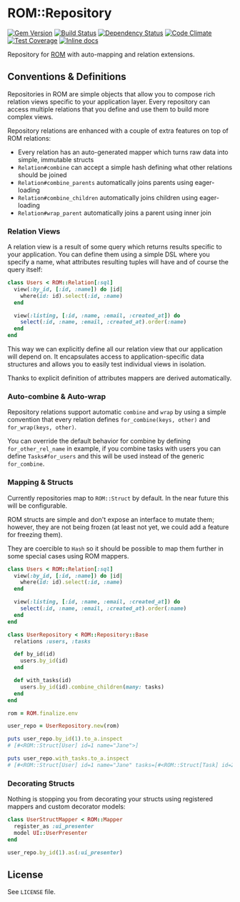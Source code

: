 [gem]: https://rubygems.org/gems/rom-repository
[travis]: https://travis-ci.org/rom-rb/rom-repository
[gemnasium]: https://gemnasium.com/rom-rb/rom-repository
[codeclimate]: https://codeclimate.com/github/rom-rb/rom-repository
[inchpages]: http://inch-ci.org/github/rom-rb/rom-repository

# ROM::Repository

[![Gem Version](https://badge.fury.io/rb/rom-repository.svg)][gem]
[![Build Status](https://travis-ci.org/rom-rb/rom-repository.svg?branch=master)][travis]
[![Dependency Status](https://gemnasium.com/rom-rb/rom-repository.png)][gemnasium]
[![Code Climate](https://codeclimate.com/github/rom-rb/rom-repository/badges/gpa.svg)][codeclimate]
[![Test Coverage](https://codeclimate.com/github/rom-rb/rom-repository/badges/coverage.svg)][codeclimate]
[![Inline docs](http://inch-ci.org/github/rom-rb/rom-repository.svg?branch=master)][inchpages]

Repository for [ROM](https://github.com/rom-rb/rom) with auto-mapping and relation
extensions.

## Conventions & Definitions

Repositories in ROM are simple objects that allow you to compose rich relation
views specific to your application layer. Every repository can access multiple
relations that you define and use them to build more complex views.

Repository relations are enhanced with a couple of extra features on top of ROM
relations:

- Every relation has an auto-generated mapper which turns raw data into simple, immutable structs
- `Relation#combine` can accept a simple hash defining what other relations should be joined
- `Relation#combine_parents` automatically joins parents using eager-loading
- `Relation#combine_children` automatically joins children using eager-loading
- `Relation#wrap_parent` automatically joins a parent using inner join

### Relation Views

A relation view is a result of some query which returns results specific to your
application. You can define them using a simple DSL where you specify a name, what
attributes resulting tuples will have and of course the query itself:

``` ruby
class Users < ROM::Relation[:sql]
  view(:by_id, [:id, :name]) do |id|
    where(id: id).select(:id, :name)
  end

  view(:listing, [:id, :name, :email, :created_at]) do
    select(:id, :name, :email, :created_at).order(:name)
  end
end
```

This way we can explicitly define all our relation view that our application will
depend on. It encapsulates access to application-specific data structures and allows
you to easily test individual views in isolation.

Thanks to explicit definition of attributes mappers are derived automatically.

### Auto-combine & Auto-wrap

Repository relations support automatic `combine` and `wrap` by using a simple
convention that every relation defines `for_combine(keys, other)` and `for_wrap(keys, other)`.

You can override the default behavior for combine by defining `for_other_rel_name`
in example, if you combine tasks with users you can define `Tasks#for_users` and
this will be used instead of the generic `for_combine`.

### Mapping & Structs

Currently repositories map to `ROM::Struct` by default. In the near future this
will be configurable.

ROM structs are simple and don't expose an interface to mutate them; however, they
are not being frozen (at least not yet, we could add a feature for freezing them).

They are coercible to `Hash` so it should be possible to map them further in some
special cases using ROM mappers.

``` ruby
class Users < ROM::Relation[:sql]
  view(:by_id, [:id, :name]) do |id|
    where(id: id).select(:id, :name)
  end

  view(:listing, [:id, :name, :email, :created_at]) do
    select(:id, :name, :email, :created_at).order(:name)
  end
end

class UserRepository < ROM::Repository::Base
  relations :users, :tasks

  def by_id(id)
    users.by_id(id)
  end

  def with_tasks(id)
    users.by_id(id).combine_children(many: tasks)
  end
end

rom = ROM.finalize.env

user_repo = UserRepository.new(rom)

puts user_repo.by_id(1).to_a.inspect
# [#<ROM::Struct[User] id=1 name="Jane">]

puts user_repo.with_tasks.to_a.inspect
# [#<ROM::Struct[User] id=1 name="Jane" tasks=[#<ROM::Struct[Task] id=2 user_id=1 title="Jane Task">]>, #<ROM::Struct[User] id=2 name="Joe" tasks=[#<ROM::Struct[Task] id=1 user_id=2 title="Joe Task">]>]
```

### Decorating Structs

Nothing is stopping you from decorating your structs using registered mappers and
custom decorator models:

``` ruby
class UserStructMapper < ROM::Mapper
  register_as :ui_presenter
  model UI::UserPresenter
end

user_repo.by_id(1).as(:ui_presenter)
```

## License

See `LICENSE` file.
